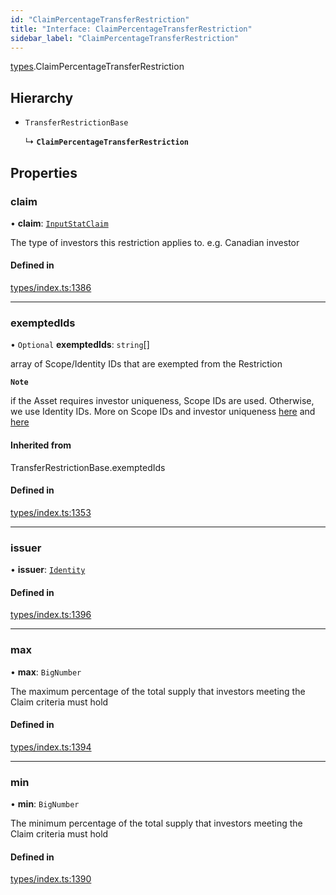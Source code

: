 ```yaml
---
id: "ClaimPercentageTransferRestriction"
title: "Interface: ClaimPercentageTransferRestriction"
sidebar_label: "ClaimPercentageTransferRestriction"
---
```


[types](../../../modules/Types/Types.md).ClaimPercentageTransferRestriction

## Hierarchy

- `TransferRestrictionBase`

  ↳ **`ClaimPercentageTransferRestriction`**

## Properties

### claim

• **claim**: [`InputStatClaim`](../../../modules/Types/Types.md#inputstatclaim)

The type of investors this restriction applies to. e.g. Canadian investor

#### Defined in

[types/index.ts:1386](https://github.com/PolymeshAssociation/polymesh-sdk/blob/720afb69c/src/types/index.ts#L1386)

___

### exemptedIds

• `Optional` **exemptedIds**: `string`[]

array of Scope/Identity IDs that are exempted from the Restriction

**`Note`**

 if the Asset requires investor uniqueness, Scope IDs are used. Otherwise, we use Identity IDs. More on Scope IDs and investor uniqueness
  [here](https://developers.polymesh.network/introduction/identity#polymesh-unique-identity-system-puis) and
  [here](https://developers.polymesh.network/polymesh-docs/primitives/confidential-identity)

#### Inherited from

TransferRestrictionBase.exemptedIds

#### Defined in

[types/index.ts:1353](https://github.com/PolymeshAssociation/polymesh-sdk/blob/720afb69c/src/types/index.ts#L1353)

___

### issuer

• **issuer**: [`Identity`](../../../classes/API/Entities/Identity/Identity.md)

#### Defined in

[types/index.ts:1396](https://github.com/PolymeshAssociation/polymesh-sdk/blob/720afb69c/src/types/index.ts#L1396)

___

### max

• **max**: `BigNumber`

The maximum percentage of the total supply that investors meeting the Claim criteria must hold

#### Defined in

[types/index.ts:1394](https://github.com/PolymeshAssociation/polymesh-sdk/blob/720afb69c/src/types/index.ts#L1394)

___

### min

• **min**: `BigNumber`

The minimum percentage of the total supply that investors meeting the Claim criteria must hold

#### Defined in

[types/index.ts:1390](https://github.com/PolymeshAssociation/polymesh-sdk/blob/720afb69c/src/types/index.ts#L1390)
